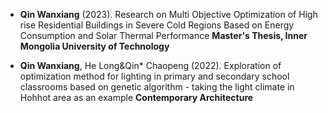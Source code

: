 - <strong>Qin Wanxiang</strong> (2023). Research on Multi Objective Optimization of High rise Residential Buildings in Severe Cold Regions Based on Energy Consumption and Solar Thermal Performance <strong>Master's Thesis, Inner Mongolia University of Technology</strong>

- <strong>Qin Wanxiang</strong>, He Long&Qin* Chaopeng (2022). Exploration of optimization method for lighting in primary and secondary school classrooms based on genetic algorithm - taking the light climate in Hohhot area as an example <strong>Contemporary Architecture</strong>

